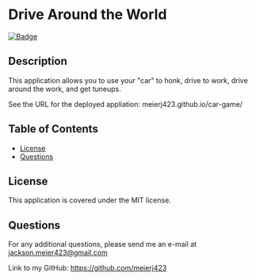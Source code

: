 # Drive Around the World

  [![Badge](https://img.shields.io/badge/License-MIT-black.svg)](https://opensource.org/licenses/MIT)
  

## Description 

This application allows you to use your "car" to honk, drive to work, drive around the work, and get tuneups.

See the URL for the deployed appliation: meierj423.github.io/car-game/


## Table of Contents

* [License](#license)
* [Questions](#questions)


## License

This application is covered under the MIT license.


## Questions

For any additional questions, please send me an e-mail at jackson.meier423@gmail.com

Link to my GitHub: https://github.com/meierj423
